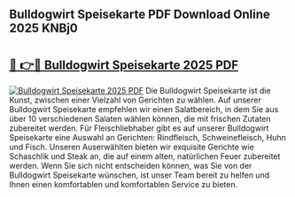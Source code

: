 ## Bulldogwirt Speisekarte PDF Download Online 2025 KNBj0

# <h2><a href="http://gc7uq9.nevu.top/?p=Bulldogwirt+Speisekarte">🔗 👉🔴 Bulldogwirt Speisekarte 2025 PDF</a></h2>

[![Bulldogwirt Speisekarte 2025 PDF](https://i.imgur.com/dBaPXMq.png)](http://gc7uq9.nevu.top/?p=Bulldogwirt+Speisekarte)
Die Bulldogwirt Speisekarte ist die Kunst, zwischen einer Vielzahl von Gerichten zu wählen. Auf unserer Bulldogwirt Speisekarte empfehlen wir einen Salatbereich, in dem Sie aus über 10 verschiedenen Salaten wählen können, die mit frischen Zutaten zubereitet werden. Für Fleischliebhaber gibt es auf unserer Bulldogwirt Speisekarte eine Auswahl an Gerichten: Rindfleisch, Schweinefleisch, Huhn und Fisch. Unseren Auserwählten bieten wir exquisite Gerichte wie Schaschlik und Steak an, die auf einem alten, natürlichen Feuer zubereitet werden. Wenn Sie sich nicht entscheiden können, was Sie von der Bulldogwirt Speisekarte wünschen, ist unser Team bereit zu helfen und Ihnen einen komfortablen und komfortablen Service zu bieten.
